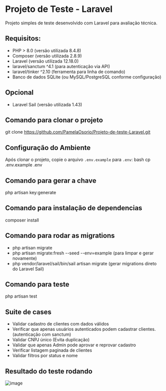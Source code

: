 # Projeto de Teste - Laravel
Projeto simples de teste desenvolvido com Laravel para avaliação técnica.

## Requisitos:
- PHP > 8.0 (versão utilizada 8.4.8)
- Composer (versão utilizada 2.8.9)
- Laravel (versão utilizada 12.18.0)
- laravel/sanctum ^4.1 (para autenticação via API)
- laravel/tinker ^2.10 (ferramenta para linha de comando)
- Banco de dados SQLite (ou MySQL/PostgreSQL conforme configuração)

## Opcional
- Laravel Sail (versão utilizada 1.43)

## Comando para clonar o projeto
git clone https://github.com/PamelaOsorio/Projeto-de-teste-Laravel.git

## Configuração do Ambiente
Após clonar o projeto, copie o arquivo `.env.example` para `.env`:
bash
cp .env.example .env

## Comando para gerar a chave
php artisan key:generate

## Comando para instalação de dependencias
composer install

## Comando para rodar as migrations
- php artisan migrate
- php artisan migrate:fresh --seed --env=example (para limpar e gerar novamente)
- php vendor/laravel/sail/bin/sail artisan migrate (gerar migrations direto do Laravel Sail)
## Comando para teste 
php artisan test

## Suite de cases
- Validar cadastro de clientes com dados válidos 
- Verificar que apenas usuários autenticados podem cadastrar clientes. (autenticação com sanctum)
- Validar CNPJ único (Evita duplicação)
- Validar que apenas Admin pode aprovar e reprovar cadastro
- Verificar listagem paginada de clientes
- Validar filtros por status e nome


## Resultado do teste rodando
![image](https://github.com/user-attachments/assets/9a79e17d-9c84-4e04-83bd-08e2e0298a1a)



